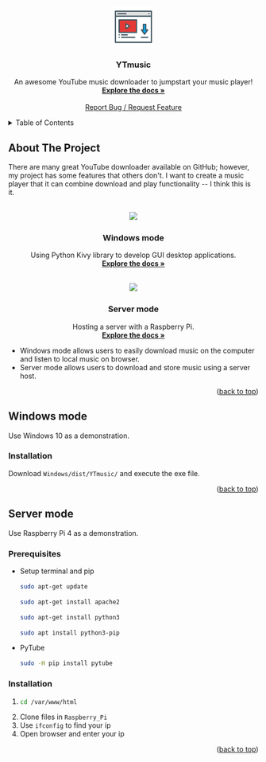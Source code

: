 <!-- Improved compatibility of back to top link: See: https://github.com/othneildrew/Best-README-Template/pull/73 -->
<a name="readme-top"></a>
<!--
*** Thanks for checking out the Best-README-Template. If you have a suggestion
*** that would make this better, please fork the repo and create a pull request
*** or simply open an issue with the tag "enhancement".
*** Don't forget to give the project a star!
*** Thanks again! Now go create something AMAZING! :D
-->

<!-- PROJECT LOGO -->
<br />
<div align="center">
  <a href="https://github.com/yesaouo/YTmusic">
    <img src="Windows/resources/icon.png" alt="Logo" width="80" height="80">
  </a>

  <h3 align="center">YTmusic</h3>

  <p align="center">
    An awesome YouTube music downloader to jumpstart your music player!
    <br />
    <a href="https://github.com/yesaouo/YTmusic"><strong>Explore the docs »</strong></a>
    <br />
    <br />
    <a href="https://github.com/yesaouo/YTmusic/issues">Report Bug / Request Feature</a>
  </p>
</div>



<!-- TABLE OF CONTENTS -->
<details>
  <summary>Table of Contents</summary>
  <ol>
    <li>
      <a href="#about-the-project">About The Project</a>
    </li>
    <li>
      <a href="#windows-mode-1">Windows mode</a>
      <ul>
        <li><a href="#prerequisites">Prerequisites</a></li>
        <li><a href="#installation">Installation</a></li>
      </ul>
    </li>
    <li>
      <a href="#server-mode-1">Server mode</a>
      <ul>
        <li><a href="#prerequisites-1">Prerequisites</a></li>
        <li><a href="#installation-1">Installation</a></li>
      </ul>
    </li>
  </ol>
</details>



<!-- ABOUT THE PROJECT -->
## About The Project
There are many great YouTube downloader available on GitHub; however, my project has some features that others don't. I want to create a music player that it can combine download and play functionality -- I think this is it.

<br />
<div align="center">
  <a href="https://github.com/yesaouo/YTmusic/tree/main/Windows">
    <img src="https://user-images.githubusercontent.com/88719692/214229445-3c902d42-140c-450a-a7ff-2e2aa071ad4d.png">
  </a>

  <h3 align="center">Windows mode</h3>

  <p align="center">
    Using Python Kivy library to develop GUI desktop applications.
    <br />
    <a href="https://github.com/yesaouo/YTmusic/tree/main/Windows"><strong>Explore the docs »</strong></a>
    <br />
  </p>
</div>

<br />
<div align="center">
  <a href="https://github.com/yesaouo/YTmusic/tree/main/Raspberry_Pi">
    <img src="https://user-images.githubusercontent.com/88719692/214233621-7cc5fe2d-79ef-460d-b3f0-6dc155a8acf1.png">
  </a>

  <h3 align="center">Server mode</h3>

  <p align="center">
    Hosting a server with a Raspberry Pi.
    <br />
    <a href="https://github.com/yesaouo/YTmusic/tree/main/Raspberry_Pi"><strong>Explore the docs »</strong></a>
    <br />
  </p>
</div>

* Windows mode allows users to easily download music on the computer and listen to local music on browser.
* Server mode allows users to download and store music using a server host.

<p align="right">(<a href="#readme-top">back to top</a>)</p>



<!-- GETTING STARTED -->
## Windows mode
Use Windows 10 as a demonstration.

### Installation
Download `Windows/dist/YTmusic/` and execute the exe file.
<p align="right">(<a href="#readme-top">back to top</a>)</p>



## Server mode
Use Raspberry Pi 4 as a demonstration.
### Prerequisites

* Setup terminal and pip
  ```sh
  sudo apt-get update
  ```
  ```sh
  sudo apt-get install apache2
  ```
  ```sh
  sudo apt-get install python3
  ```
  ```sh
  sudo apt install python3-pip
  ```
* PyTube
  ```sh
  sudo -H pip install pytube
  ```

### Installation

1. ```sh
   cd /var/www/html
   ```
2. Clone files in `Raspberry_Pi`
3. Use `ifconfig` to find your ip
4. Open browser and enter your ip

<p align="right">(<a href="#readme-top">back to top</a>)</p>

